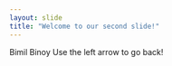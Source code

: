 ```yaml
---
layout: slide
title: "Welcome to our second slide!"
---
```

Bimil Binoy
Use the left arrow to go back!
